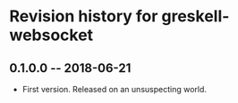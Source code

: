# Revision history for greskell-websocket

## 0.1.0.0  -- 2018-06-21

* First version. Released on an unsuspecting world.
